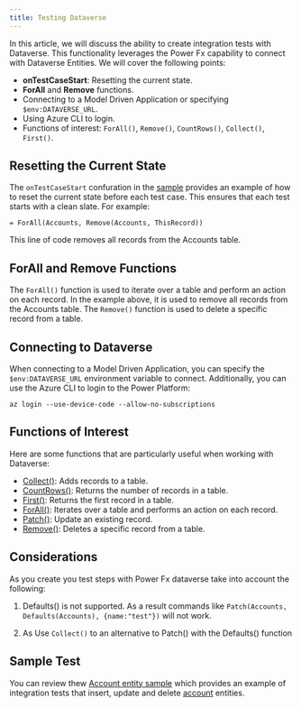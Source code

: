 ```yaml
---
title: Testing Dataverse
---
```


In this article, we will discuss the ability to create integration tests with Dataverse. This functionality leverages the Power Fx capability to connect with Dataverse Entities. We will cover the following points:

- **onTestCaseStart**: Resetting the current state.
- **ForAll** and **Remove** functions.
- Connecting to a Model Driven Application or specifying `$env:DATAVERSE_URL`.
- Using Azure CLI to login.
- Functions of interest: `ForAll()`, `Remove()`, `CountRows()`, `Collect()`, `First()`.

## Resetting the Current State

The `onTestCaseStart` confuration in the [sample](../../../../samples/dataverse/testPlan.fx.yaml) provides an example of how to reset the current state before each test case. This ensures that each test starts with a clean slate. For example:

```powerfx
= ForAll(Accounts, Remove(Accounts, ThisRecord))
```

This line of code removes all records from the Accounts table.

## ForAll and Remove Functions

The `ForAll()` function is used to iterate over a table and perform an action on each record. In the example above, it is used to remove all records from the Accounts table. The `Remove()` function is used to delete a specific record from a table.

## Connecting to Dataverse

When connecting to a Model Driven Application, you can specify the `$env:DATAVERSE_URL` environment variable to connect. Additionally, you can use the Azure CLI to login to the Power Platform:

```pwsh
az login --use-device-code --allow-no-subscriptions
```

## Functions of Interest

Here are some functions that are particularly useful when working with Dataverse:

- [Collect()](https://learn.microsoft.com/power-platform/power-fx/reference/function-clear-collect-clearcollect#collect): Adds records to a table.
- [CountRows()](https://learn.microsoft.com/power-platform/power-fx/reference/function-table-counts): Returns the number of records in a table.
- [First()](https://learn.microsoft.com/power-platform/power-fx/reference/function-first-last): Returns the first record in a table.
- [ForAll()](https://learn.microsoft.com/power-platform/power-fx/reference/function-forall): Iterates over a table and performs an action on each record.
- [Patch()](https://learn.microsoft.com/power-platform/power-fx/reference/function-patch): Update an existing record.
- [Remove()](https://learn.microsoft.com/power-platform/power-fx/reference/function-remove-removeif): Deletes a specific record from a table.


## Considerations

As you create you test steps with Power Fx dataverse take into account the following: 

1. Defaults() is not supported. As a result commands like `Patch(Accounts, Defaults(Accounts), {name:"test"})` will not work. 

2. As Use `Collect()` to an alternative to Patch() with the Defaults() function

## Sample Test

You can review thew [Account entity sample](../../../../samples/dataverse/testPlan.fx.yaml) which provides an example of integration tests that insert, update and  delete [account](https://learn.microsoft.com/power-apps/developer/data-platform/reference/entities/account) entities.
